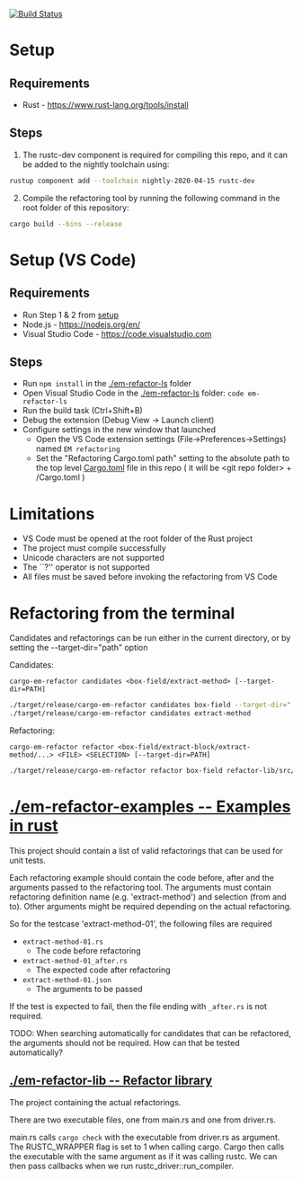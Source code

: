 [![Build Status](https://travis-ci.org/peroveri/em-refactor.svg?branch=master)](https://travis-ci.org/peroveri/em-refactor)
# Setup
## Requirements
- Rust - https://www.rust-lang.org/tools/install

## Steps
1. The rustc-dev component is required for compiling this repo, and it can be added to the nightly toolchain using:

```sh
rustup component add --toolchain nightly-2020-04-15 rustc-dev
```

2. Compile the refactoring tool by running the following command in the root folder of this repository:

```sh
cargo build --bins --release
````

# Setup (VS Code)

## Requirements
- Run Step 1 & 2 from [setup](#setup)
- Node.js - https://nodejs.org/en/
- Visual Studio Code - https://code.visualstudio.com

## Steps
- Run ```npm install``` in the [./em-refactor-ls](./em-refactor-ls) folder
- Open Visual Studio Code in the [./em-refactor-ls](./em-refactor-ls) folder: ```code em-refactor-ls```
- Run the build task (Ctrl+Shift+B)
- Debug the extension (Debug View -> Launch client)
- Configure settings in the new window that launched
  - Open the VS Code extension settings (File->Preferences->Settings) named `EM refactoring`
  - Set the "Refactoring Cargo.toml path" setting to the absolute path to the top level [Cargo.toml](./Cargo.toml) file in this repo ( it will be \<git repo folder> + /Cargo.toml )

# Limitations
- VS Code must be opened at the root folder of the Rust project
- The project must compile successfully
- Unicode characters are not supported
- The ``?'' operator is not supported
- All files must be saved before invoking the refactoring from VS Code

# Refactoring from the terminal

Candidates and refactorings can be run either in the current directory, or by setting the --target-dir="path" option

Candidates:

```cargo-em-refactor candidates <box-field/extract-method> [--target-dir=PATH]```
```sh
./target/release/cargo-em-refactor candidates box-field --target-dir="../path/to/project"
./target/release/cargo-em-refactor candidates extract-method
```

Refactoring:

```cargo-em-refactor refactor <box-field/extract-block/extract-method/...> <FILE> <SELECTION> [--target-dir=PATH]```
```sh
./target/release/cargo-em-refactor refactor box-field refactor-lib/src/refactorings/visitors/struct_field_access_expression_collector.rs 1242:1255
```

# [./em-refactor-examples -- Examples in rust](./em-refactor-examples)
This project should contain a list of valid refactorings that can be used for unit tests.

Each refactoring example should contain the code before, after and the arguments passed to the refactoring tool. The arguments must contain refactoring definition name (e.g. 'extract-method') and selection (from and to). Other arguments might be required depending on the actual refactoring.

So for the testcase 'extract-method-01', the following files are required
* `extract-method-01.rs`
    * The code before refactoring
* `extract-method-01_after.rs`
    * The expected code after refactoring
* `extract-method-01.json`
    * The arguments to be passed
    
If the test is expected to fail, then the file ending with `_after.rs` is not required.

TODO: When searching automatically for candidates that can be refactored, the arguments should not be required. How can that be tested automatically?

## [./em-refactor-lib -- Refactor library](./em-refactor-lib)
The project containing the actual refactorings. 

There are two executable files, one from main.rs and one from driver.rs.

main.rs calls ```cargo check``` with the executable from driver.rs as argument. The RUSTC_WRAPPER flag is set to 1 when calling cargo. Cargo then calls the executable with the same argument as if it was calling rustc. We can then pass callbacks when we run rustc_driver::run_compiler.
